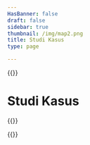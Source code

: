 ```yaml
---
HasBanner: false
draft: false
sidebar: true
thumbnail: /img/map2.png
title: Studi Kasus
type: page

---
```

{{<content-start >}}
# Studi Kasus
{{<usecases >}}

{{<content-end >}}
